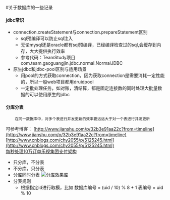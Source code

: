 #关于数据库的一些记录

#### jdbc常识

* connection.createStatement与connection.prepareStatement区别
    * sql预编译可以防止sql注入
    * 无论mysql还是oracle都有sql预编译，已经编译检查过的sql,会缓存到内存，大大提供执行效率
    * 参考代码：TeamStudy项目 com.team.gaoguangjin.jdbc.normal.NormalJDBC
* 原生jdbc和jdbc-pool区别与适用场景
    * 用pool的方式获取connection，因为获取connection是需要消耗一定性能的，所以一般web项目都用druidpool
    * 一定批处理任务，如对账，清结算，都是固定连接数的同时处理大批量数据的可以使用原生的jdbc
    
#### 分库分表 
        在同一数据库中，对多个表进行并发更新的效率要远远大于对一个表进行并发更新
  可参考博客：
              [http://www.jianshu.com/p/32b3e91aa22c?from=timeline](http://www.jianshu.com/p/32b3e91aa22c?from=timeline)      
              [http://www.cnblogs.com/chy2055/p/5125245.html](http://www.cnblogs.com/chy2055/p/5125245.html)      
              [每秒处理10万订单乐视集团支付架构](http://mp.weixin.qq.com/s?__biz=MjM5MjAwODM4MA==&mid=2650686445&idx=1&sn=9117ee33bff27b128a287a6c751d3e32&scene=0#rd)      
 * 只分库，不分表
 * 不分库，只分表
 * 分库同时分表
 ![分库效果库](http://ocg3iebmc.bkt.clouddn.com/640.webp.jpg "分库效果库")
 * 分表规则
    * 根据指定id进行取模，比如 数据库编号 = (uid / 10) % 8 + 1   表编号 = uid % 10
    
       

